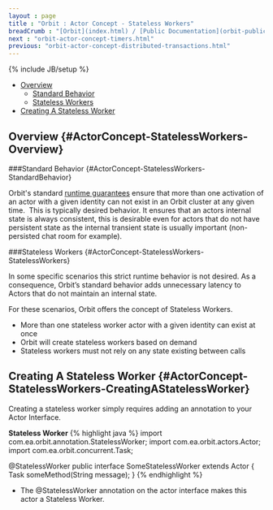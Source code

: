 ```yaml
---
layout : page
title : "Orbit : Actor Concept - Stateless Workers"
breadCrumb : "[Orbit](index.html) / [Public Documentation](orbit-public-documentation.html) / [Actors](orbit-actors.html) / [Actor Concepts](orbit-actor-concepts.html)"
next : "orbit-actor-concept-timers.html"
previous: "orbit-actor-concept-distributed-transactions.html"
---
```

{% include JB/setup %}



-  [Overview](#ActorConcept-StatelessWorkers-Overview)
    -  [Standard Behavior](#ActorConcept-StatelessWorkers-StandardBehavior)
    -  [Stateless Workers](#ActorConcept-StatelessWorkers-StatelessWorkers)
-  [Creating A Stateless Worker](#ActorConcept-StatelessWorkers-CreatingAStatelessWorker)



Overview {#ActorConcept-StatelessWorkers-Overview}
----------


###Standard Behavior {#ActorConcept-StatelessWorkers-StandardBehavior}


Orbit's standard [runtime guarantees](orbit-actor-concept-actors.html) ensure that more than one activation of an actor with a given identity can not exist in an Orbit cluster at any given time.  This is typically desired behavior. It ensures that an actors internal state is always consistent, this is desirable even for actors that do not have persistent state as the internal transient state is usually important (non-persisted chat room for example).


###Stateless Workers {#ActorConcept-StatelessWorkers-StatelessWorkers}


In some specific scenarios this strict runtime behavior is not desired. As a consequence, Orbit’s standard behavior adds unnecessary latency to Actors that do not maintain an internal state.


For these scenarios, Orbit offers the concept of Stateless Workers.


-  More than one stateless worker actor with a given identity can exist at once
-  Orbit will create stateless workers based on demand
-  Stateless workers must not rely on any state existing between calls

Creating A Stateless Worker {#ActorConcept-StatelessWorkers-CreatingAStatelessWorker}
----------


Creating a stateless worker simply requires adding an annotation to your Actor Interface.

**Stateless Worker** 
{% highlight java %}
import com.ea.orbit.annotation.StatelessWorker;
import com.ea.orbit.actors.Actor;
import com.ea.orbit.concurrent.Task;

@StatelessWorker
public interface SomeStatelessWorker extends Actor
{
    Task<String> someMethod(String message);
}
{% endhighlight %}

-  The @StatelessWorker annotation on the actor interface makes this actor a Stateless Worker.

 


